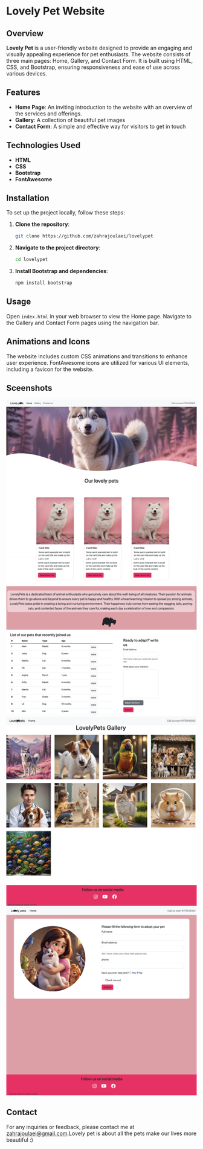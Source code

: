 # Lovely Pet Website

## Overview

**Lovely Pet** is a user-friendly website designed to provide an engaging and visually appealing experience for pet enthusiasts. The website consists of three main pages: Home, Gallery, and Contact Form. It is built using HTML, CSS, and Bootstrap, ensuring responsiveness and ease of use across various devices.

## Features

- **Home Page**: An inviting introduction to the website with an overview of the services and offerings.
- **Gallery**: A collection of beautiful pet images
- **Contact Form**: A simple and effective way for visitors to get in touch

## Technologies Used

- **HTML**
- **CSS**
- **Bootstrap**
- **FontAwesome**

## Installation

To set up the project locally, follow these steps:

1. **Clone the repository**:
    ```sh
    git clone https://github.com/zahrajoulaei/lovelypet
    ```

2. **Navigate to the project directory**:
    ```sh
    cd lovelypet
    ```

3. **Install Bootstrap and dependencies**:
    ```sh
    npm install bootstrap
    ```

## Usage

Open `index.html` in your web browser to view the Home page. Navigate to the Gallery and Contact Form pages using the navigation bar.

## Animations and Icons

The website includes custom CSS animations and transitions to enhance user experience. FontAwesome icons are utilized for various UI elements, including a favicon for the website.

## Sceenshots

![Pages](./images/4.png)
![Pages](./images/3.png)
![Pages](./images/2.png)
![Pages](./images/1.png)


## Contact

For any inquiries or feedback, please contact me at [zahrajoulaei@gmail.com](mailto:zahrajoulaei@gmail.com).Lovely pet is about all the pets make our lives more beautiful :)
